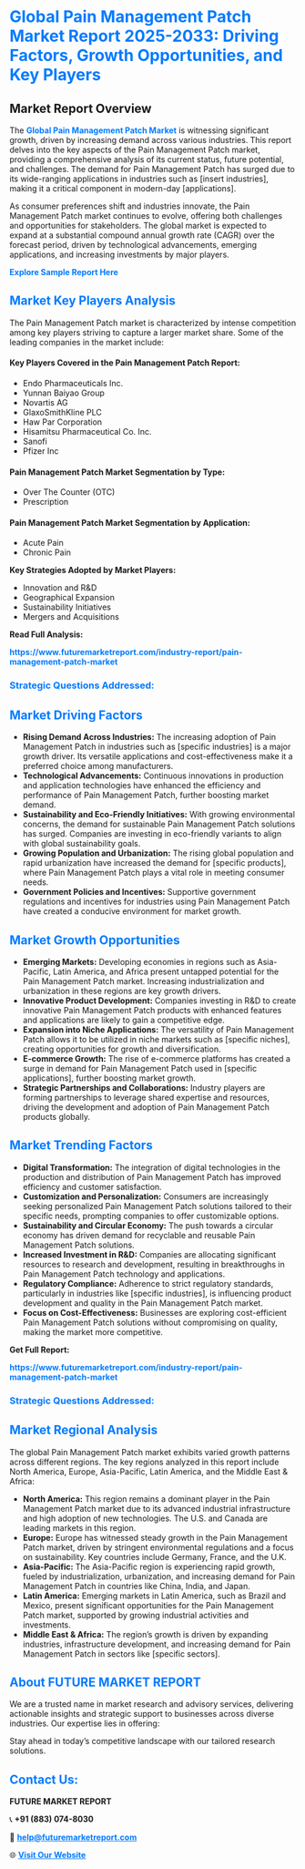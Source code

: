 <h1 style="color: #007BFF;">Global Pain Management Patch Market Report 2025-2033: Driving Factors, Growth Opportunities, and Key Players</h1>

<section id="overview">
<h2>Market Report Overview</h2>
<p>The <a href="https://www.futuremarketreport.com/industry-report/pain-management-patch-market" style="color: #007BFF; text-decoration: none;"><strong>Global Pain Management Patch Market</strong></a> is witnessing significant growth, driven by increasing demand across various industries. This report delves into the key aspects of the Pain Management Patch market, providing a comprehensive analysis of its current status, future potential, and challenges. The demand for Pain Management Patch has surged due to its wide-ranging applications in industries such as [insert industries], making it a critical component in modern-day [applications].</p>
<p>As consumer preferences shift and industries innovate, the Pain Management Patch market continues to evolve, offering both challenges and opportunities for stakeholders. The global market is expected to expand at a substantial compound annual growth rate (CAGR) over the forecast period, driven by technological advancements, emerging applications, and increasing investments by major players.</p>
</section>

<section id="overview">
<p><a href="https://www.futuremarketreport.com/request-sample/reportId=79462" style="color: #007BFF; text-decoration: none;"><strong>Explore Sample Report Here</strong></a></p>
</section>

<section id="key-players">
<h2 style="color: #007BFF;">Market Key Players Analysis</h2>
<p>The Pain Management Patch market is characterized by intense competition among key players striving to capture a larger market share. Some of the leading companies in the market include:</p>
<h4>Key Players Covered in the Pain Management Patch Report:</h4>
<ul><li>Endo Pharmaceuticals Inc.</li><li>Yunnan Baiyao Group</li><li>Novartis AG</li><li>GlaxoSmithKline PLC</li><li>Haw Par Corporation</li><li>Hisamitsu Pharmaceutical Co. Inc.</li><li>Sanofi</li><li>Pfizer Inc</li></ul>
<h4>Pain Management Patch Market Segmentation by Type:</h4>
<ul><li>Over The Counter (OTC)</li><li>Prescription</li></ul>

<h4>Pain Management Patch Market Segmentation by Application:</h4>
<ul><li>Acute Pain</li><li>Chronic Pain</li></ul>
<p><strong>Key Strategies Adopted by Market Players:</strong></p>
<ul>
<li>Innovation and R&D</li>
<li>Geographical Expansion</li>
<li>Sustainability Initiatives</li>
<li>Mergers and Acquisitions</li>
</ul>
</section>

<section>
<p><strong>Read Full Analysis: </strong></p><a href="https://www.futuremarketreport.com/industry-report/pain-management-patch-market" style="color: #007BFF; text-decoration: none;"><strong>https://www.futuremarketreport.com/industry-report/pain-management-patch-market</strong></a>
<h3 style="color: #007BFF;">Strategic Questions Addressed:</h3>
</section>

<section id="driving-factors">
<h2 style="color: #007BFF;">Market Driving Factors</h2>
<ul>
<li><strong>Rising Demand Across Industries:</strong> The increasing adoption of Pain Management Patch in industries such as [specific industries] is a major growth driver. Its versatile applications and cost-effectiveness make it a preferred choice among manufacturers.</li>
<li><strong>Technological Advancements:</strong> Continuous innovations in production and application technologies have enhanced the efficiency and performance of Pain Management Patch, further boosting market demand.</li>
<li><strong>Sustainability and Eco-Friendly Initiatives:</strong> With growing environmental concerns, the demand for sustainable Pain Management Patch solutions has surged. Companies are investing in eco-friendly variants to align with global sustainability goals.</li>
<li><strong>Growing Population and Urbanization:</strong> The rising global population and rapid urbanization have increased the demand for [specific products], where Pain Management Patch plays a vital role in meeting consumer needs.</li>
<li><strong>Government Policies and Incentives:</strong> Supportive government regulations and incentives for industries using Pain Management Patch have created a conducive environment for market growth.</li>
</ul>
</section>

<section id="growth-opportunities">
<h2 style="color: #007BFF;">Market Growth Opportunities</h2>
<ul>
<li><strong>Emerging Markets:</strong> Developing economies in regions such as Asia-Pacific, Latin America, and Africa present untapped potential for the Pain Management Patch market. Increasing industrialization and urbanization in these regions are key growth drivers.</li>
<li><strong>Innovative Product Development:</strong> Companies investing in R&D to create innovative Pain Management Patch products with enhanced features and applications are likely to gain a competitive edge.</li>
<li><strong>Expansion into Niche Applications:</strong> The versatility of Pain Management Patch allows it to be utilized in niche markets such as [specific niches], creating opportunities for growth and diversification.</li>
<li><strong>E-commerce Growth:</strong> The rise of e-commerce platforms has created a surge in demand for Pain Management Patch used in [specific applications], further boosting market growth.</li>
<li><strong>Strategic Partnerships and Collaborations:</strong> Industry players are forming partnerships to leverage shared expertise and resources, driving the development and adoption of Pain Management Patch products globally.</li>
</ul>
</section>

<section id="trending-factors">
<h2 style="color: #007BFF;">Market Trending Factors</h2>
<ul>
<li><strong>Digital Transformation:</strong> The integration of digital technologies in the production and distribution of Pain Management Patch has improved efficiency and customer satisfaction.</li>
<li><strong>Customization and Personalization:</strong> Consumers are increasingly seeking personalized Pain Management Patch solutions tailored to their specific needs, prompting companies to offer customizable options.</li>
<li><strong>Sustainability and Circular Economy:</strong> The push towards a circular economy has driven demand for recyclable and reusable Pain Management Patch solutions.</li>
<li><strong>Increased Investment in R&D:</strong> Companies are allocating significant resources to research and development, resulting in breakthroughs in Pain Management Patch technology and applications.</li>
<li><strong>Regulatory Compliance:</strong> Adherence to strict regulatory standards, particularly in industries like [specific industries], is influencing product development and quality in the Pain Management Patch market.</li>
<li><strong>Focus on Cost-Effectiveness:</strong> Businesses are exploring cost-efficient Pain Management Patch solutions without compromising on quality, making the market more competitive.</li>
</ul>
</section>

<section>
<p><strong>Get Full Report: </strong></p><a href="https://www.futuremarketreport.com/industry-report/pain-management-patch-market" style="color: #007BFF; text-decoration: none;"><strong>https://www.futuremarketreport.com/industry-report/pain-management-patch-market</strong></a>
<h3 style="color: #007BFF;">Strategic Questions Addressed:</h3>
</section>


<section id="regional-analysis">
<h2 style="color: #007BFF;">Market Regional Analysis</h2>
<p>The global Pain Management Patch market exhibits varied growth patterns across different regions. The key regions analyzed in this report include North America, Europe, Asia-Pacific, Latin America, and the Middle East & Africa:</p>
<ul>
<li><strong>North America:</strong> This region remains a dominant player in the Pain Management Patch market due to its advanced industrial infrastructure and high adoption of new technologies. The U.S. and Canada are leading markets in this region.</li>
<li><strong>Europe:</strong> Europe has witnessed steady growth in the Pain Management Patch market, driven by stringent environmental regulations and a focus on sustainability. Key countries include Germany, France, and the U.K.</li>
<li><strong>Asia-Pacific:</strong> The Asia-Pacific region is experiencing rapid growth, fueled by industrialization, urbanization, and increasing demand for Pain Management Patch in countries like China, India, and Japan.</li>
<li><strong>Latin America:</strong> Emerging markets in Latin America, such as Brazil and Mexico, present significant opportunities for the Pain Management Patch market, supported by growing industrial activities and investments.</li>
<li><strong>Middle East & Africa:</strong> The region’s growth is driven by expanding industries, infrastructure development, and increasing demand for Pain Management Patch in sectors like [specific sectors].</li>
</ul>
</section>

<footer>
<h2 style="color: #007BFF;">About FUTURE MARKET REPORT</h2>
<p>We are a trusted name in market research and advisory services, delivering actionable insights and strategic support to businesses across diverse industries. Our expertise lies in offering:</p>

<p>Stay ahead in today’s competitive landscape with our tailored research solutions.</p>

<h2 style="color: #007BFF;">Contact Us:</h2>
<p><strong>FUTURE MARKET REPORT</strong></p>
<p>📞 <strong>+91 (883) 074-8030</strong></p>
<p>📧 <strong><a href="mailto:help@futuremarketreport.com" style="color: #007BFF;">help@futuremarketreport.com</a></strong></p>
<p>🌐 <strong><a href="https://www.futuremarketreport.com/" style="color: #007BFF;">Visit Our Website</a></strong></p>
</footer>